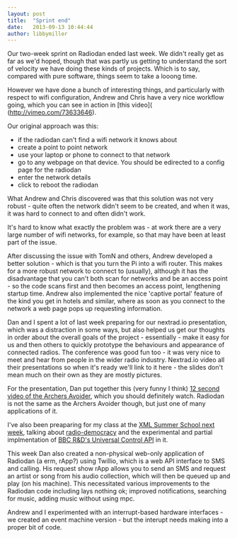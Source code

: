 ```yaml
---
layout: post
title:  "Sprint end"
date:   2013-09-13 10:44:44
author: libbymiller
---
```


Our two-week sprint on Radiodan ended last week. We didn't really get as far as we'd hoped, though that was 
partly us getting to understand the sort of velocity we have doing these kinds of projects. Which is to say, 
compared with pure software, things seem to take a looong time.

However we have done a bunch of interesting things, and particularly with respect to wifi configuration, Andrew and Chris have a very nice workflow going, which you can see in action in [this video]( (http://vimeo.com/73633646).

Our original approach was this:

* if the radiodan can't find a wifi network it knows about
* create a point to point network
* use your laptop or phone to connect to that network
* go to any webpage on that device. You should be edirected to a config page for the radiodan
* enter the network details
* click to reboot the radiodan

What Andrew and Chris discovered was that this solution was not very robust - quite often the network didn't seem to be created, and when it was, it was hard to connect to and often didn't work.

It's hard to know what exactly the problem was - at work there are a very large number of wifi networks, for 
example, so that may have been at least part of the issue.

After discussing the issue with TomN and others, Andrew developed a better solution - which is that you turn the 
Pi into a wifi router. This makes for a more robust network to connect to (usually), although it has the 
disadvantage that you can't both scan for networks and be an access point - so the code scans first and then 
becomes an access point, lengthening startup time. Andrew also implemented the nice 'captive portal' feature of 
the kind you get in hotels and similar, where as soon as you connect to the network a web page pops up requesting 
information.

Dan and I spent a lot of last week preparing for our nextrad.io presentation, which was a distraction in some 
ways, but also helped us get our thoughts in order about the overall goals of the project - essentially - make it 
easy for us and then others to quickly prototype the behaviours and appearance of connected radios. The 
conference was good fun too - it was very nice to meet and hear from people in the wider radio industry. 
Nextrad.io video all their presentations so when it's ready we'll link to it here - the slides don't mean much on 
their own as they are mostly pictures.

For the presentation, Dan put together this (very funny I think) [12 second video of the Archers 
Avoider](https://vimeo.com/73576108), which you should definitely watch. Radiodan is not the same as the Archers 
Avoider though, but just one of many applications of it.

I've also been preaparing for my class at the [XML Summer School next 
week](http://xmlsummerschool.com/curriculum-2013/trends-and-transients-2013/), talking about 
[radio-democracy](https://github.com/libbymiller/radio-democracy) and the experimental and partial implmentation of [BBC R&D's Universal 
Control API](http://www.bbc.co.uk/blogs/researchanddevelopment/2011/02/universal-control.shtml) in it.

This week Dan also created a non-physical web-only application of Radiodan (a erm, rApp?) using 
Twillio, which is a web API interface to SMS and calling. His request show rApp allows you to 
send an SMS and request an artist or song from his audio collection, which will then be queued 
up and play (on his machine). This necessitated various improvements to the Radiodan code 
including lays nothing ok; improved notifications, searching for music, adding music without 
using mpc.

Andrew and I experimented with an interrupt-based hardware interfaces - we created an event 
machine version - but the interupt needs making into a proper bit of code.
